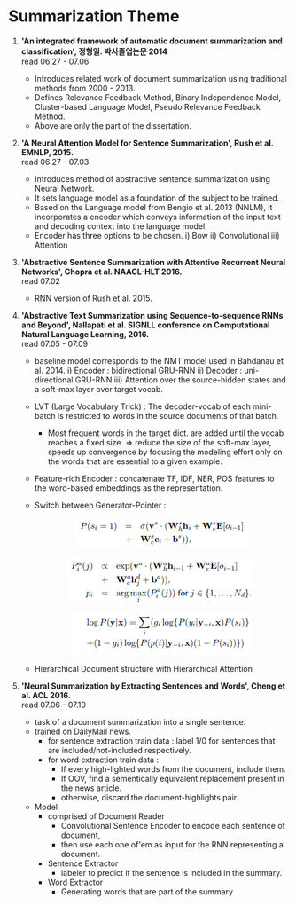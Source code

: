 
Summarization Theme 
============
	
1. <b>'An integrated framework of automatic document summarization and classification', 정형일. 박사졸업논문 2014 </b><br>
	read 06.27 - 07.06
	- Introduces related work of document summarization using traditional methods from 2000 - 2013. 
	- Defines Relevance Feedback Method, Binary Independence Model, Cluster-based Language Model, 
	  Pseudo Relevance Feedback Method. 
	- Above are only the part of the dissertation.
	
2. <b>'A Neural Attention Model for Sentence Summarization', Rush et al. EMNLP, 2015. </b><br>
	read 06.27 - 07.03
	- Introduces method of abstractive sentence summarization using Neural Network.
	- It sets language model as a foundation of the subject to be trained. 
	- Based on the Language model from Bengio et al. 2013 (NNLM), it incorporates a encoder 
	  which conveys information of the input text and decoding context into the language model. 
	- Encoder has three options to be chosen.
		i) Bow
		ii) Convolutional
		iii) Attention
	
3. <b>'Abstractive Sentence Summarization with Attentive Recurrent Neural Networks', Chopra et al. NAACL-HLT 2016.</b><br>
	read 07.02
	- RNN version of Rush et al. 2015. 
	
4. <b>'Abstractive Text Summarization using Sequence-to-sequence RNNs and Beyond', Nallapati et al. SIGNLL conference on Computational Natural Language Learning, 2016. </b><br>
	read 07.05 - 07.09
	- baseline model corresponds to the NMT model used in Bahdanau et al. 2014.
		i) Encoder : bidirectional GRU-RNN
		ii) Decoder : uni-directional GRU-RNN
		iii) Attention over the source-hidden states and a soft-max layer over target vocab.
	- LVT (Large Vocabulary Trick) : The decoder-vocab of each mini-batch is restricted to words in the source documents of that batch.
	  + Most frequent words in the target dict. are added until the vocab reaches a fixed size. 
		=> reduce the size of the soft-max layer, speeds up convergence by focusing the modeling effort only on the words that are essential to a given example.
	- Feature-rich Encoder : concatenate TF, IDF, NER, POS features to the word-based embeddings as the representation. 
	- Switch between Generator-Pointer : 
		<p align="center">
  			<img src="./images/nallapati-pg-decisionProb.PNG">
		</p>
		
		<p align="center">
  			<img src="./images/nallapati-pg-positionDist.PNG">
		</p>
		
		<p align="center">
  			<img src="./images/nallapati-pg-entireLikelihood.PNG">
		</p>
	- Hierarchical Document structure with Hierarchical Attention 
	
5. <b>'Neural Summarization by Extracting Sentences and Words', Cheng et al. ACL 2016. </b><br>
	read 07.06 - 07.10
	- task of a document summarization into a single sentence.
	- trained on DailyMail news.
		+ for sentence extraction train data : label 1/0 for sentences that are included/not-included respectively.
		+ for word extraction train data : 
			* If every high-lighted words from the document, include them. 
			* If OOV, find a sementically equivalent replacement present in the news article. 
			* otherwise, discard the document-highlights pair.
	- Model
		+ comprised of Document Reader 
			* Convolutional Sentence Encoder to encode each sentence of document, 
			* then use each one of'em as input for the RNN representing a document. 
		+ Sentence Extractor 
			* labeler to predict if the sentence is included in the summary. 
		+ Word Extractor
			* Generating words that are part of the summary 
			
	
	
